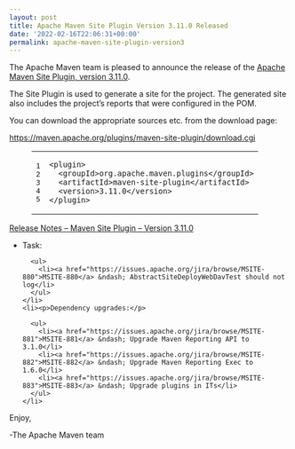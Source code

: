 ```yaml
---
layout: post
title: Apache Maven Site Plugin Version 3.11.0 Released
date: '2022-02-16T22:06:31+00:00'
permalink: apache-maven-site-plugin-version3
---
```

<div class="entry-content"><p>The Apache Maven team is pleased to announce the release of the
  <a href="https://maven.apache.org/plugins/maven-site-plugin/">Apache Maven Site Plugin, version 3.11.0</a>.</p>

  <p>The Site Plugin is used to generate a site for the project. The generated site
    also includes the project&rsquo;s reports that were configured in the POM.</p>

  <p>You can download the appropriate sources etc. from the download page:</p>

  <p><a href="https://maven.apache.org/plugins/maven-site-plugin/download.cgi">https://maven.apache.org/plugins/maven-site-plugin/download.cgi</a></p>

  <figure class='code'><figcaption><span></span></figcaption><div class="highlight"><table><tr><td class="gutter"><pre class="line-numbers"><span class='line-number'>1</span>
<span class='line-number'>2</span>
<span class='line-number'>3</span>
<span class='line-number'>4</span>
<span class='line-number'>5</span>
</pre></td><td class='code'><pre><code class='xml'><span class='line'><span class="nt">&lt;plugin&gt;</span>
</span><span class='line'>  <span class="nt">&lt;groupId&gt;</span>org.apache.maven.plugins<span class="nt">&lt;/groupId&gt;</span>
</span><span class='line'>  <span class="nt">&lt;artifactId&gt;</span>maven-site-plugin<span class="nt">&lt;/artifactId&gt;</span>
</span><span class='line'>  <span class="nt">&lt;version&gt;</span>3.11.0<span class="nt">&lt;/version&gt;</span>
</span><span class='line'><span class="nt">&lt;/plugin&gt;</span>
</span></code></pre></td></tr></table></div></figure>


  <!-- more -->


  <p><a href="https://issues.apache.org/jira/secure/ReleaseNote.jspa?projectId=12317923&amp;version=12351142">Release Notes &ndash; Maven Site Plugin &ndash; Version 3.11.0</a></p>

  <ul>
    <li><p>Task:</p>

      <ul>
        <li><a href="https://issues.apache.org/jira/browse/MSITE-880">MSITE-880</a> &ndash; AbstractSiteDeployWebDavTest should not log</li>
      </ul>
    </li>
    <li><p>Dependency upgrades:</p>

      <ul>
        <li><a href="https://issues.apache.org/jira/browse/MSITE-881">MSITE-881</a> &ndash; Upgrade Maven Reporting API to 3.1.0</li>
        <li><a href="https://issues.apache.org/jira/browse/MSITE-882">MSITE-882</a> &ndash; Upgrade Maven Reporting Exec to 1.6.0</li>
        <li><a href="https://issues.apache.org/jira/browse/MSITE-883">MSITE-883</a> &ndash; Upgrade plugins in ITs</li>
      </ul>
    </li>
  </ul>


  <p>Enjoy,</p>

  <p>-The Apache Maven team</p>
</div>
